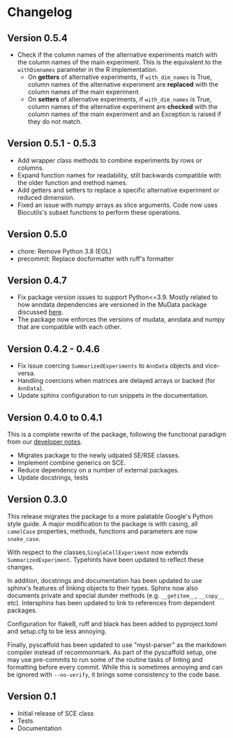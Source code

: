 # Changelog

## Version 0.5.4

- Check if the column names of the alternative experiments match with the column names of the main experiment. This is the equivalent to the ``withDimnames`` parameter in the R implementation. 
  - On **getters** of alternative experiments, if `with_dim_names` is True, column names of the alternative experiment are **replaced** with the
  column names of the main experiment. 
  - On **setters** of alternative experiments, if `with_dim_names` is True, column names of the alternative experiment are **checked** with the
  column names of the main experiment and an Exception is raised if they do not match. 

## Version 0.5.1 - 0.5.3

- Add wrapper class methods to combine experiments by rows or columns.
- Expand function names for readability, still backwards compatible with the older function and method names.
- Add getters and setters to replace a specific alternative experiment or reduced dimension.
- Fixed an issue with numpy arrays as slice arguments. Code now uses Biocutils's subset functions to perform these operations.


## Version 0.5.0

- chore: Remove Python 3.8 (EOL)
- precommit: Replace docformatter with ruff's formatter

## Version 0.4.7

- Fix package version issues to support Python<=3.9. Mostly related to how anndata dependencies are versioned in the MuData package discussed [here](https://github.com/scverse/mudata/issues/82).
- The package now enforces the versions of mudata, anndata and numpy that are compatible with each other.

## Version 0.4.2 - 0.4.6

- Fix issue coercing `SummarizedExperiments` to `AnnData` objects and vice-versa.
- Handling coercions when matrices are delayed arrays or backed (for `AnnData`).
- Update sphinx configuration to run snippets in the documentation.

## Version 0.4.0 to 0.4.1

This is a complete rewrite of the package, following the functional paradigm from our [developer notes](https://github.com/BiocPy/developer_guide#use-functional-discipline).

- Migrates package to the newly udpated SE/RSE classes.
- Implement combine generics on SCE.
- Reduce dependency on a number of external packages.
- Update docstrings, tests

## Version 0.3.0

This release migrates the package to a more palatable Google's Python style guide. A major modification to the package is with casing, all `camelCase` properties, methods, functions and parameters are now `snake_case`.

With respect to the classes,`SingleCellExperiment` now extends `SummarizedExperiment`. Typehints have been updated to reflect these changes.

In addition, docstrings and documentation has been updated to use sphinx's features of linking objects to their types. Sphinx now also documents private and special dunder methods (e.g. `__getitem__`, `__copy__` etc). Intersphinx has been updated to link to references from dependent packages.

Configuration for flake8, ruff and black has been added to pyproject.toml and setup.cfg to be less annoying.

Finally, pyscaffold has been updated to use "myst-parser" as the markdown compiler instead of recommonmark. As part of the pyscaffold setup, one may use pre-commits to run some of the routine tasks of linting and formatting before every commit. While this is sometimes annoying and can be ignored with `--no-verify`, it brings some consistency to the code base.

## Version 0.1

- Initial release of SCE class
- Tests
- Documentation
